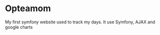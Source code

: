 # Opteamom
My first symfony website used to track my days. It use Symfony, AJAX and google charts
  

